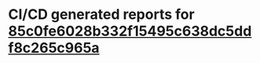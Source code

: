 # CI/CD generated reports for [85c0fe6028b332f15495c638dc5ddf8c265c965a](https://github.com/hydephp/develop/commit/85c0fe6028b332f15495c638dc5ddf8c265c965a)
